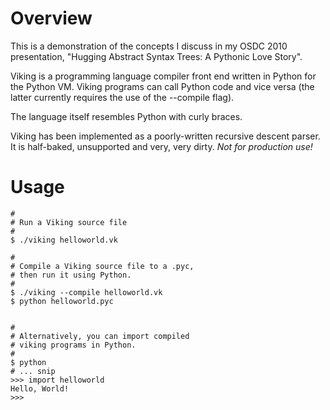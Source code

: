 # Overview

This is a demonstration of the concepts I discuss in my OSDC 2010 presentation,
"Hugging Abstract Syntax Trees: A Pythonic Love Story".

Viking is a programming language compiler front end written in Python
for the Python VM. Viking programs can call Python code and vice versa
(the latter currently requires the use of the --compile flag).

The language itself resembles Python with curly braces.

Viking has been implemented as a poorly-written recursive descent parser.
It is half-baked, unsupported and very, very dirty. *Not for production use!*

# Usage

    #
    # Run a Viking source file
    #
    $ ./viking helloworld.vk

    #
    # Compile a Viking source file to a .pyc,
    # then run it using Python.
    #
    $ ./viking --compile helloworld.vk
    $ python helloworld.pyc


    #
    # Alternatively, you can import compiled
    # viking programs in Python.
    #
    $ python
    # ... snip
    >>> import helloworld
    Hello, World!
    >>>

